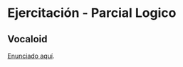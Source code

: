 # Ejercitación - Parcial Logico
## Vocaloid

[Enunciado aquí](https://docs.google.com/document/d/1xbXPZnhwyK5FSHR_oaXU4esfkTd2S-jf3rH1XLw864M/edit).





        